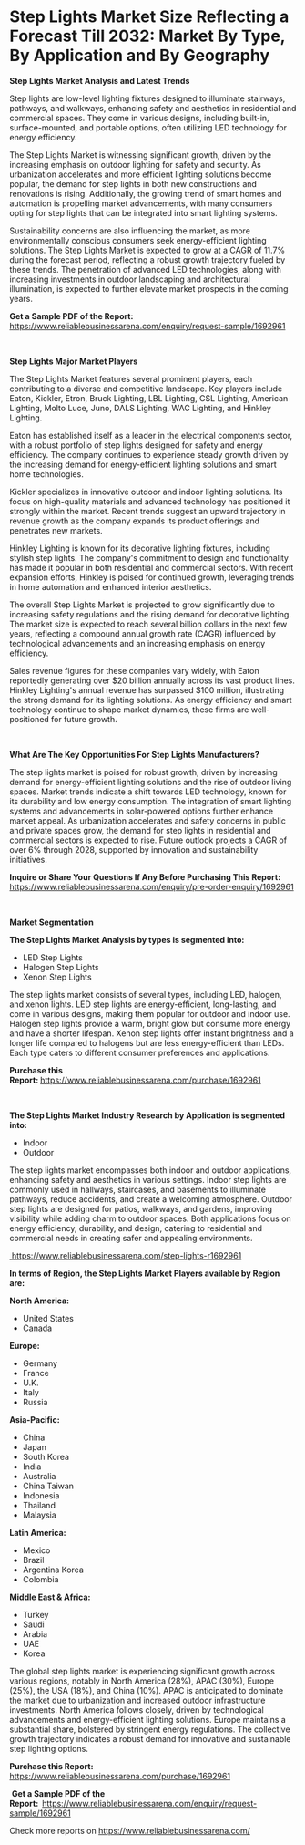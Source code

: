 <p><h1>Step Lights Market Size Reflecting a Forecast Till 2032: Market By Type, By Application and By Geography</h1></p><p><strong>Step Lights Market Analysis and Latest Trends</strong></p>
<p><p>Step lights are low-level lighting fixtures designed to illuminate stairways, pathways, and walkways, enhancing safety and aesthetics in residential and commercial spaces. They come in various designs, including built-in, surface-mounted, and portable options, often utilizing LED technology for energy efficiency.</p><p>The Step Lights Market is witnessing significant growth, driven by the increasing emphasis on outdoor lighting for safety and security. As urbanization accelerates and more efficient lighting solutions become popular, the demand for step lights in both new constructions and renovations is rising. Additionally, the growing trend of smart homes and automation is propelling market advancements, with many consumers opting for step lights that can be integrated into smart lighting systems.</p><p>Sustainability concerns are also influencing the market, as more environmentally conscious consumers seek energy-efficient lighting solutions. The Step Lights Market is expected to grow at a CAGR of 11.7% during the forecast period, reflecting a robust growth trajectory fueled by these trends. The penetration of advanced LED technologies, along with increasing investments in outdoor landscaping and architectural illumination, is expected to further elevate market prospects in the coming years.</p></p>
<p><strong>Get a Sample PDF of the Report:&nbsp;</strong> <a href="https://www.reliablebusinessarena.com/enquiry/request-sample/1692961?utm_campaign=2114&utm_medium=2&utm_source=Github&utm_content=ia&utm_term=07022025&utm_id=step-lights">https://www.reliablebusinessarena.com/enquiry/request-sample/1692961</a></p>
<p>&nbsp;</p>
<p><strong>Step Lights Major Market Players</strong></p>
<p><p>The Step Lights Market features several prominent players, each contributing to a diverse and competitive landscape. Key players include Eaton, Kickler, Etron, Bruck Lighting, LBL Lighting, CSL Lighting, American Lighting, Molto Luce, Juno, DALS Lighting, WAC Lighting, and Hinkley Lighting. </p><p>Eaton has established itself as a leader in the electrical components sector, with a robust portfolio of step lights designed for safety and energy efficiency. The company continues to experience steady growth driven by the increasing demand for energy-efficient lighting solutions and smart home technologies. </p><p>Kickler specializes in innovative outdoor and indoor lighting solutions. Its focus on high-quality materials and advanced technology has positioned it strongly within the market. Recent trends suggest an upward trajectory in revenue growth as the company expands its product offerings and penetrates new markets.</p><p>Hinkley Lighting is known for its decorative lighting fixtures, including stylish step lights. The company's commitment to design and functionality has made it popular in both residential and commercial sectors. With recent expansion efforts, Hinkley is poised for continued growth, leveraging trends in home automation and enhanced interior aesthetics.</p><p>The overall Step Lights Market is projected to grow significantly due to increasing safety regulations and the rising demand for decorative lighting. The market size is expected to reach several billion dollars in the next few years, reflecting a compound annual growth rate (CAGR) influenced by technological advancements and an increasing emphasis on energy efficiency.</p><p>Sales revenue figures for these companies vary widely, with Eaton reportedly generating over $20 billion annually across its vast product lines. Hinkley Lighting's annual revenue has surpassed $100 million, illustrating the strong demand for its lighting solutions. As energy efficiency and smart technology continue to shape market dynamics, these firms are well-positioned for future growth.</p></p>
<p>&nbsp;</p>
<p><strong>What Are The Key Opportunities For Step Lights Manufacturers?</strong></p>
<p><p>The step lights market is poised for robust growth, driven by increasing demand for energy-efficient lighting solutions and the rise of outdoor living spaces. Market trends indicate a shift towards LED technology, known for its durability and low energy consumption. The integration of smart lighting systems and advancements in solar-powered options further enhance market appeal. As urbanization accelerates and safety concerns in public and private spaces grow, the demand for step lights in residential and commercial sectors is expected to rise. Future outlook projects a CAGR of over 6% through 2028, supported by innovation and sustainability initiatives.</p></p>
<p><strong>Inquire or Share Your Questions If Any Before Purchasing This Report:</strong> <a href="https://www.reliablebusinessarena.com/enquiry/pre-order-enquiry/1692961?utm_campaign=2114&utm_medium=2&utm_source=Github&utm_content=ia&utm_term=07022025&utm_id=step-lights">https://www.reliablebusinessarena.com/enquiry/pre-order-enquiry/1692961</a></p>
<p>&nbsp;</p>
<p><strong>Market Segmentation</strong></p>
<p><strong>The Step Lights Market Analysis by types is segmented into:</strong></p>
<p><ul><li>LED Step Lights</li><li>Halogen Step Lights</li><li>Xenon Step Lights</li></ul></p>
<p><p>The step lights market consists of several types, including LED, halogen, and xenon lights. LED step lights are energy-efficient, long-lasting, and come in various designs, making them popular for outdoor and indoor use. Halogen step lights provide a warm, bright glow but consume more energy and have a shorter lifespan. Xenon step lights offer instant brightness and a longer life compared to halogens but are less energy-efficient than LEDs. Each type caters to different consumer preferences and applications.</p></p>
<p><strong>Purchase this Report:&nbsp;</strong><a href="https://www.reliablebusinessarena.com/purchase/1692961?utm_campaign=2114&utm_medium=2&utm_source=Github&utm_content=ia&utm_term=07022025&utm_id=step-lights">https://www.reliablebusinessarena.com/purchase/1692961</a></p>
<p>&nbsp;</p>
<p><strong>The Step Lights Market Industry Research by Application is segmented into:</strong></p>
<p><ul><li>Indoor</li><li>Outdoor</li></ul></p>
<p><p>The step lights market encompasses both indoor and outdoor applications, enhancing safety and aesthetics in various settings. Indoor step lights are commonly used in hallways, staircases, and basements to illuminate pathways, reduce accidents, and create a welcoming atmosphere. Outdoor step lights are designed for patios, walkways, and gardens, improving visibility while adding charm to outdoor spaces. Both applications focus on energy efficiency, durability, and design, catering to residential and commercial needs in creating safer and appealing environments.</p></p>
<p><a href="https://www.reliablebusinessarena.com/step-lights-r1692961?utm_campaign=2114&utm_medium=2&utm_source=Github&utm_content=ia&utm_term=07022025&utm_id=step-lights">&nbsp;https://www.reliablebusinessarena.com/step-lights-r1692961</a></p>
<p><strong>In terms of Region, the Step Lights Market Players available by Region are:</strong></p>
<p>
    <p> <strong> North America: </strong>
        <ul>
            <li>United States</li>
            <li>Canada</li>
        </ul>
        </p> 
    <p> <strong> Europe: </strong>
        <ul>
            <li>Germany</li>
            <li>France</li>
            <li>U.K.</li>
            <li>Italy</li>
            <li>Russia</li>
        </ul>
        </p> 
    <p> <strong> Asia-Pacific: </strong>
        <ul>
            <li>China</li>
            <li>Japan</li>
            <li>South Korea</li>
            <li>India</li>
            <li>Australia</li>
            <li>China Taiwan</li>
            <li>Indonesia</li>
            <li>Thailand</li>
            <li>Malaysia</li>
        </ul>
        </p> 
    <p> <strong> Latin America: </strong>
        <ul>
            <li>Mexico</li>
            <li>Brazil</li>
            <li>Argentina Korea</li>
            <li>Colombia</li>
        </ul>
        </p> 
    <p> <strong> Middle East & Africa: </strong>
        <ul>
            <li>Turkey</li>
            <li>Saudi</li>
            <li>Arabia</li>
            <li>UAE</li>
            <li>Korea</li>
        </ul>
    </p>
    </p>
<p><p>The global step lights market is experiencing significant growth across various regions, notably in North America (28%), APAC (30%), Europe (25%), the USA (18%), and China (10%). APAC is anticipated to dominate the market due to urbanization and increased outdoor infrastructure investments. North America follows closely, driven by technological advancements and energy-efficient lighting solutions. Europe maintains a substantial share, bolstered by stringent energy regulations. The collective growth trajectory indicates a robust demand for innovative and sustainable step lighting options.</p></p>
<p><strong>Purchase this Report: </strong><a href="https://www.reliablebusinessarena.com/purchase/1692961?utm_campaign=2114&utm_medium=2&utm_source=Github&utm_content=ia&utm_term=07022025&utm_id=step-lights">https://www.reliablebusinessarena.com/purchase/1692961</a></p>
<p>&nbsp;<strong>Get a Sample PDF of the Report:&nbsp;&nbsp;</strong><a href="https://www.reliablebusinessarena.com/enquiry/request-sample/1692961?utm_campaign=2114&utm_medium=2&utm_source=Github&utm_content=ia&utm_term=07022025&utm_id=step-lights">https://www.reliablebusinessarena.com/enquiry/request-sample/1692961</a></p>
<p><strong></strong></p>
<p>Check more reports on <a href="https://www.reliablebusinessarena.com/?utm_campaign=2114&utm_medium=2&utm_source=Github&utm_content=ia&utm_term=07022025&utm_id=step-lights">https://www.reliablebusinessarena.com/</a></p>